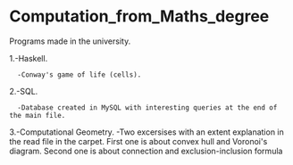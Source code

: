 # Computation_from_Maths_degree

Programs made in the university.

  1.-Haskell.
  
      -Conway's game of life (cells).
      
  2.-SQL.
  
      -Database created in MySQL with interesting queries at the end of the main file.
  
  3.-Computational Geometry.
      -Two excersises with an extent explanation in the read file in the carpet. First one is about convex hull and Voronoi's diagram. Second one is about connection and        exclusion-inclusion formula
